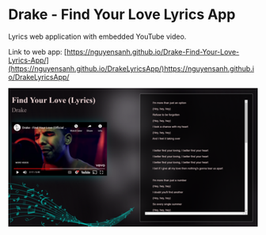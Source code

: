 # Drake - Find Your Love Lyrics App
Lyrics web application with embedded YouTube video.

Link to web app: [https://nguyensanh.github.io/Drake-Find-Your-Love-Lyrics-App/](https://nguyensanh.github.io/DrakeLyricsApp/)https://nguyensanh.github.io/DrakeLyricsApp/

![Site Preview](Images/Drake.png)
